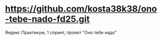 # https://github.com/kosta38k38/ono-tebe-nado-fd25.git
 Яндекс Практикум, 1 спринт, проект "Оно тебе надо"
